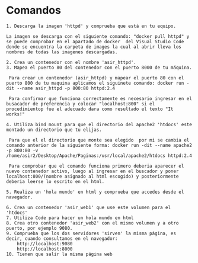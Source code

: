 # Comandos


    1. Descarga la imagen 'httpd' y comprueba que está en tu equipo.

    La imagen se descarga con el siguiente comando: "docker pull httpd" y se puede comprobar en el apartado de docker  del Visual Studio Code donde se encuentra la carpeta de images la cual al abrir lleva los nombres de todas las imagenes descargadas.

    2. Crea un contenedor con el nombre 'asir_httpd'.
    3. Mapea el puerto 80 del contenedor con el puerto 8000 de tu máquina.
        
     Para crear un contenedor (asir_httpd) y mapear el puerto 80 con el puerto 800 de tu maquina aplicamos el siguinete comando: docker run -dit --name asir_httpd -p 800:80 httpd:2.4

     Para confirmar que funciona correctamente es necesario ingresar en el busacador de preferencia y colocar "localhost:800" si el procedimientop fue el adecuado dara como resultado el texto "It works!"

    4. Utiliza bind mount para que el directorio del apache2 'htdocs' este montado un directorio que tu elijas.

     Para que el el directorio que monte sea elegido  por mi se cambia el comando anterior de la siguiente forma: docker run -dit --name apache2 -p 800:80 -v /home/asir2/Desktop/Apache/Paginas:/usr/local/apache2/htdocs httpd:2.4

     Para comprobar que el comando funciona primero deberia aparecer el nuevo contenedor activo, luego al ingresar en el buscador y poner localhost:800/(nombre asignado al html escogido) y posteriormente deberia leerse lo escrito en el html.

    5. Realiza un 'hola mundo' en html y comprueba que accedes desde el navegador.
    
    6. Crea un contenedor 'asir_web1' que use este volumen para el 'htdocs'
    7. Utiliza Code para hacer un hola mundo en html
    8. Crea otro contenedor 'asir_web2' con el mismo volumen y a otro puerto, por ejemplo 9080.
    9. Comprueba que los dos servidores 'sirven' la misma página, es decir, cuando consultamos en el navegador:
        http://localhost:9080 
        http://localhost:8000
    10. Tienen que salir la misma página web
